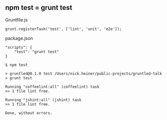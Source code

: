 ##  npm test = grunt test

Gruntfile.js
```
grunt.registerTask('test', ['lint', 'unit', 'e2e']);
```

package.json
```
"scripts": {
    "test": "grunt test"
}
```

```
$ npm test

> gruntled@0.1.0 test /Users/nick.heiner/public-projects/gruntled-talk
> grunt test

Running "coffeelint:all" (coffeelint) task
>> 1 file lint free.

Running "jshint:all" (jshint) task
>> 1 file lint free.

Done, without errors.
```

